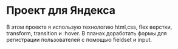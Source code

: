 # Проект для Яндекса
В этом проекте я использую технологию html,css, flex верстки, transform, transition и :hover.
В планах доработать формы для регистрации пользователей с помощью fieldset и input.




